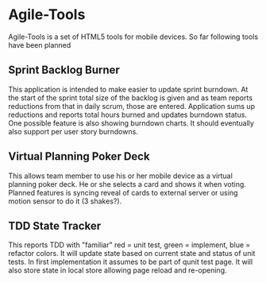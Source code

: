 Agile-Tools
===========

Agile-Tools is a set of HTML5 tools for mobile devices. 
So far following tools have been planned

Sprint Backlog Burner
---------------------
This application is intended to make easier to update sprint burndown.
At the start of the sprint total size of the backlog is given and 
as team reports reductions from that in daily scrum, those are entered.
Application sums up reductions and reports total hours burned and updates
burndown status. One possible feature is also showing burndown charts.
It should eventually also support per user story burndowns.

Virtual Planning Poker Deck
---------------------------
This allows team member to use his or her mobile device as a virtual 
planning poker deck. He or she selects a card and shows it when voting.
Planned features is syncing reveal of cards to external server or using
motion sensor to do it (3 shakes?).

TDD State Tracker
-----------------
This reports TDD with "familiar" red = unit test, green = implement, blue = refactor colors.
It will update state based on current state and status of unit tests. In first implementation
it assumes to be part of qunit test page. It will also store state in local store allowing 
page reload and re-opening.
